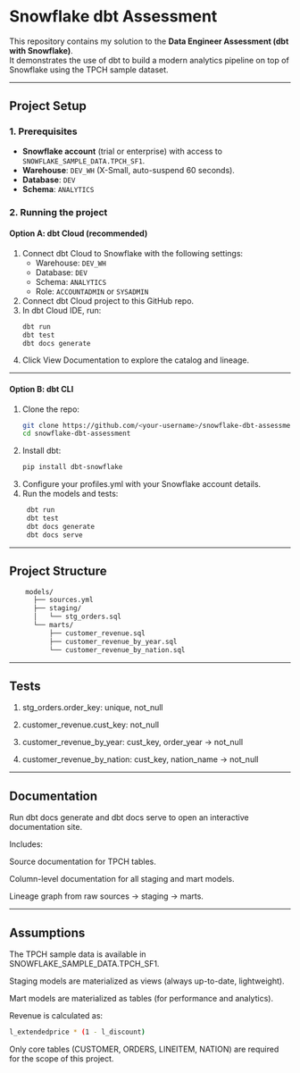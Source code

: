 # Snowflake dbt Assessment

This repository contains my solution to the **Data Engineer Assessment (dbt with Snowflake)**.  
It demonstrates the use of dbt to build a modern analytics pipeline on top of Snowflake using the TPCH sample dataset.

---

## Project Setup

### 1. Prerequisites
- **Snowflake account** (trial or enterprise) with access to `SNOWFLAKE_SAMPLE_DATA.TPCH_SF1`.
- **Warehouse**: `DEV_WH` (X-Small, auto-suspend 60 seconds).  
- **Database**: `DEV`  
- **Schema**: `ANALYTICS`  

### 2. Running the project

#### Option A: dbt Cloud (recommended)
1. Connect dbt Cloud to Snowflake with the following settings:
   - Warehouse: `DEV_WH`
   - Database: `DEV`
   - Schema: `ANALYTICS`
   - Role: `ACCOUNTADMIN` or `SYSADMIN`
2. Connect dbt Cloud project to this GitHub repo.
3. In dbt Cloud IDE, run:
   ```bash
   dbt run
   dbt test
   dbt docs generate
4. Click View Documentation to explore the catalog and lineage.
-------------------------
#### Option B: dbt CLI

1. Clone the repo:
    ```bash
    git clone https://github.com/<your-username>/snowflake-dbt-assessment.git
    cd snowflake-dbt-assessment
2. Install dbt:
   ```bash
   pip install dbt-snowflake
3. Configure your profiles.yml with your Snowflake account details.
4. Run the models and tests:
   ```bash
    dbt run
    dbt test
    dbt docs generate
    dbt docs serve
------------------------
## Project Structure
  ```bash
      models/
        ├── sources.yml              
        ├── staging/
        │   └── stg_orders.sql      
        └── marts/
            ├── customer_revenue.sql           
            ├── customer_revenue_by_year.sql    
            └── customer_revenue_by_nation.sql
```
-----------------------
## Tests

  1. stg_orders.order_key: unique, not_null
  
  2. customer_revenue.cust_key: not_null
  
  3. customer_revenue_by_year: cust_key, order_year → not_null
  
  4. customer_revenue_by_nation: cust_key, nation_name → not_null

---------------------
## Documentation

Run dbt docs generate and dbt docs serve to open an interactive documentation site.

Includes:

  Source documentation for TPCH tables.

  Column-level documentation for all staging and mart models.

  Lineage graph from raw sources → staging → marts.

--------------------
## Assumptions

The TPCH sample data is available in SNOWFLAKE_SAMPLE_DATA.TPCH_SF1.

Staging models are materialized as views (always up-to-date, lightweight).

Mart models are materialized as tables (for performance and analytics).

Revenue is calculated as:
  ```bash
  l_extendedprice * (1 - l_discount)
  ```
Only core tables (CUSTOMER, ORDERS, LINEITEM, NATION) are required for the scope of this project.







